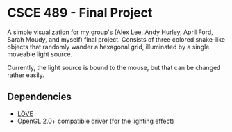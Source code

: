 # CSCE 489 - Final Project

A simple visualization for my group's (Alex Lee, Andy Hurley, April Ford, Sarah Moudy, and myself) final project.
Consists of three colored snake-like objects that randomly wander a hexagonal grid, illuminated by a single
moveable light source.

Currently, the light source is bound to the mouse, but that can be changed rather easily.

## Dependencies

- [LÖVE](http://love2d.org/)
- OpenGL 2.0+ compatible driver (for the lighting effect)
